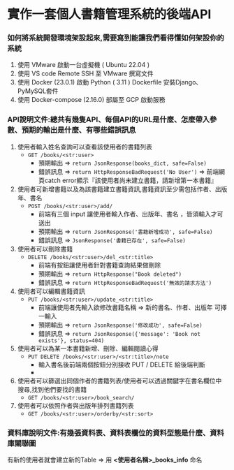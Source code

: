 # 實作一套個人書籍管理系統的後端API

### 如何將系統開發環境架設起來,需要寫到能讓我們看得懂如何架設你的系統
1. 使用 VMware 啟動一台虛擬機 ( Ubuntu 22.04 )
2. 使用 VS code Remote SSH 至 VMware 撰寫文件
3. 使用 Docker (23.0.1) 啟動 Python ( 3.11 ) Dockerfile 安裝Django、PyMySQL套件
4. 使用 Docker-compose (2.16.0) 部屬至 GCP 啟動服務


### API說明文件:總共有幾隻API、每個API的URL是什麼、怎麼帶入參數、預期的輸出是什麼、有哪些錯誤訊息

1. 使用者輸入姓名查詢可以查看該使用者的書籍列表
    - `GET /books/<str:user>`
        - 預期輸出 ⇒ `return JsonResponse(books_dict, safe=False)`
        - 錯誤訊息 ⇒ `return HttpResponseBadRequest('No User')` ⇒ 前端網頁catch error顯示『該使用者尚未建立書籍，請新增第一本書籍』
2. 使用者可新增書籍以及為該書籍建立書籍資訊,書籍資訊至少需包括作者、出版年、書名 
    - `POST /books/<str:user>/add/`
        - 前端有三個 input 讓使用者輸入作者、出版年、書名 ，皆須輸入才可送出
        - 預期輸出 ⇒ `return JsonResponse('書籍新增成功', safe=False)`
        - 錯誤訊息 ⇒ `JsonResponse('書籍已存在', safe=False)`
3. 使用者可以刪除書籍
    - `DELETE /books/<str:user>/del_<str:title>`
        - 前端有按鈕讓使用者針對書籍查詢結果做刪除
        - 預期輸出 ⇒ `return HttpResponse("Book deleted")`
        - 錯誤訊息 ⇒ `return HttpResponseBadRequest('無效的請求方法')`
4. 使用者可以編輯書籍資訊
    - `PUT /books/<str:user>/update_<str:title>`
        - 前端讓使用者先輸入欲修改書籍名稱 ⇒ 新的書名、作者、出版年 可擇一輸入
        - 預期輸出 ⇒ `return JsonResponse('修改成功', safe=False)`
        - 錯誤訊息 ⇒ `return JsonResponse({'message': 'Book not exists'}, status=404)`
5. 使用者可以為某一本書籍新增、刪除、編輯閱讀心得
    - `PUT DELETE /books/<str:user>/<str:title>/note`
        - 輸入書名後前端兩個按鈕分別接收 PUT / DELETE 給後端判斷
        - 
6. 使用者可以篩選出同個作者的書籍列表/使用者可以透過關鍵字在書名欄位中搜尋,找到他們要找的書籍
    - `GET /books/<str:user>/book_search/`
7. 使用者可以依照作者與出版年排列書籍列表
    - `GET /books/<str:user>/orderby/<str:sort>`
  
### 資料庫說明文件:有幾張資料表、資料表欄位的資料型態是什麼、資料庫關聯圖
  有新的使用者就會建立新的Table => 用 **<使用者名稱>_books_info** 命名
